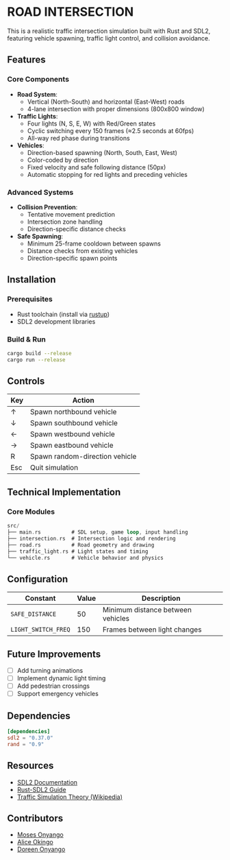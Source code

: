 # ROAD INTERSECTION

This is a realistic traffic intersection simulation built with Rust and SDL2, featuring vehicle spawning, traffic light control, and collision avoidance.

## Features

### Core Components
- **Road System**:
  - Vertical (North-South) and horizontal (East-West) roads
  - 4-lane intersection with proper dimensions (800x800 window)
- **Traffic Lights**:
  - Four lights (N, S, E, W) with Red/Green states
  - Cyclic switching every 150 frames (≈2.5 seconds at 60fps)
  - All-way red phase during transitions
- **Vehicles**:
  - Direction-based spawning (North, South, East, West)
  - Color-coded by direction
  - Fixed velocity and safe following distance (50px)
  - Automatic stopping for red lights and preceding vehicles

### Advanced Systems
- **Collision Prevention**:
  - Tentative movement prediction
  - Intersection zone handling
  - Direction-specific distance checks
- **Safe Spawning**:
  - Minimum 25-frame cooldown between spawns
  - Distance checks from existing vehicles
  - Direction-specific spawn points

## Installation

### Prerequisites
- Rust toolchain (install via [rustup](https://rustup.rs/))
- SDL2 development libraries

### Build & Run
```bash
cargo build --release
cargo run --release
```

## Controls

| Key       | Action                          |
|-----------|---------------------------------|
| ↑         | Spawn northbound vehicle        |
| ↓         | Spawn southbound vehicle        |
| ←         | Spawn westbound vehicle         |
| →         | Spawn eastbound vehicle         |
| R         | Spawn random-direction vehicle  |
| Esc       | Quit simulation                 |

## Technical Implementation

### Core Modules

```rust
src/
├── main.rs          # SDL setup, game loop, input handling
├── intersection.rs  # Intersection logic and rendering
├── road.rs          # Road geometry and drawing
├── traffic_light.rs # Light states and timing
└── vehicle.rs       # Vehicle behavior and physics
```

## Configuration

| Constant            | Value | Description                      |
|---------------------|-------|----------------------------------|
| `SAFE_DISTANCE`     | 50    | Minimum distance between vehicles |
| `LIGHT_SWITCH_FREQ` | 150   | Frames between light changes      |

## Future Improvements

- [ ] Add turning animations
- [ ] Implement dynamic light timing
- [ ] Add pedestrian crossings
- [ ] Support emergency vehicles

## Dependencies

```toml
[dependencies]
sdl2 = "0.37.0"
rand = "0.9"
```
## Resources

- [SDL2 Documentation](https://docs.rs/sdl2/latest/sdl2/)
- [Rust-SDL2 Guide](https://github.com/Rust-SDL2/rust-sdl2)
- [Traffic Simulation Theory (Wikipedia)](https://en.wikipedia.org/wiki/Traffic_simulation)

## Contributors

-  [Moses Onyango](https://learn.zone01kisumu.ke/git/moonyango)
- [Alice Okingo](https://github.com/Anne-Okingo)
- [Doreen Onyango](https://learn.zone01kisumu.ke/git/doonyango)
